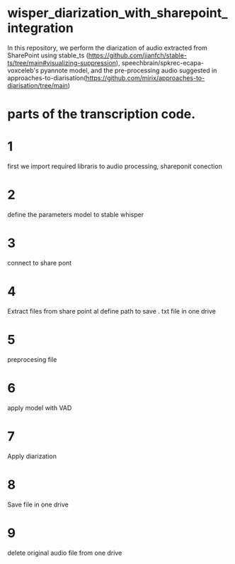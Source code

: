 # wisper_diarization_with_sharepoint_integration
In this repository, we perform the diarization of audio extracted from SharePoint using stable_ts (https://github.com/jianfch/stable-ts/tree/main#visualizing-suppression), speechbrain/spkrec-ecapa-voxceleb's  pyannote model, and the pre-processing  audio suggested in approaches-to-diarisation(https://github.com/mirix/approaches-to-diarisation/tree/main)


# parts of the transcription code. 

# 1
first we import required libraris to audio processing, shareponit conection
# 2
define the parameters model to stable whisper
# 3 
connect  to share pont
# 4
Extract files from share point al define path to save . txt file in one drive

# 5
preprocesing file
# 6
apply model with VAD 
# 7
Apply diarization
# 8 
Save file in one drive
# 9 
delete original audio file from one drive



